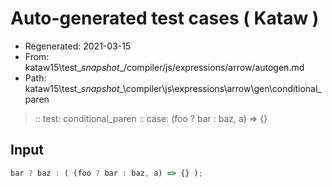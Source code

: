 # Auto-generated test cases ( Kataw )
- Regenerated: 2021-03-15
- From: kataw15\test\__snapshot__/compiler/js/expressions/arrow/autogen.md
- Path: kataw15\test\__snapshot__\compiler\js\expressions\arrow\gen\conditional_paren
> :: test: conditional_paren
> :: case: (foo ? bar : baz, a) => {}
## Input

`````js
bar ? baz : ( (foo ? bar : baz, a) => {} );
`````
